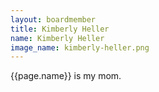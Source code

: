 ```yaml
---
layout: boardmember
title: Kimberly Heller
name: Kimberly Heller
image_name: kimberly-heller.png
---
```


{{page.name}} is my mom.
